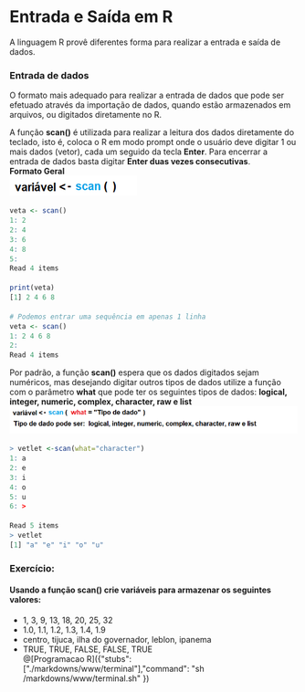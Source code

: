 # Entrada e Saída em R

A linguagem R provê diferentes forma para realizar a entrada e saída de dados.

### Entrada de dados

O formato mais adequado para realizar a entrada de dados que pode ser efetuado através da importação de dados, quando estão armazenados em arquivos, ou digitados diretamente no R.

A função **scan()** é utilizada para realizar a leitura dos dados diretamente do teclado, isto é, coloca o R em modo prompt onde o usuário deve digitar 1 ou mais dados (vetor), cada um seguido da tecla **Enter**. Para encerrar a entrada de dados basta digitar **Enter duas vezes consecutivas**. <br>
**Formato Geral**<br>
![excecao](/markdowns/imagens/scan.png)
``` R
veta <- scan()
1: 2
2: 4
3: 6
4: 8
5:  
Read 4 items

print(veta)
[1] 2 4 6 8

# Podemos entrar uma sequência em apenas 1 linha
veta <- scan()
1: 2 4 6 8
2:
Read 4 items
```
Por padrão, a função **scan()** espera que os dados digitados sejam numéricos, mas desejando digitar outros tipos de dados utilize a função com o parâmetro **what** que pode ter os seguintes tipos de dados: **logical, integer, numeric, complex, character, raw e list** <br>
![excecao](/markdowns/imagens/scanwhat.png)
<br>
``` R
> vetlet <-scan(what="character")
1: a
2: e
3: i
4: o
5: u
6: > 
 
Read 5 items
> vetlet
[1] "a" "e" "i" "o" "u"
```

### Exercício:<br>
#### Usando a função **scan()** crie variáveis para armazenar os seguintes valores:<br>
+ 1, 3, 9, 13, 18, 20, 25, 32 <br>
+ 1.0, 1.1, 1.2, 1.3, 1.4, 1.9 <br>
+ centro, tijuca, ilha do governador, leblon, ipanema<br>
+ TRUE, TRUE, FALSE, FALSE, TRUE<br>
@[Programacao R]({"stubs": ["./markdowns/www/terminal"],"command": "sh /markdowns/www/terminal.sh" }) 
